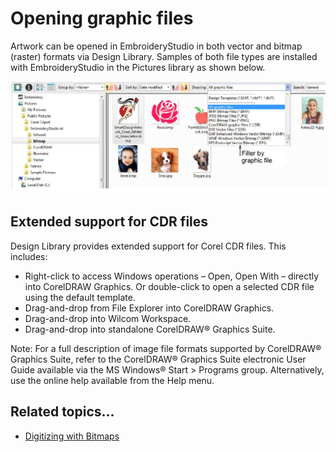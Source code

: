 # Opening graphic files

Artwork can be opened in EmbroideryStudio in both vector and bitmap (raster) formats via Design Library. Samples of both file types are installed with EmbroideryStudio in the Pictures library as shown below.

![NewFromSelectedGraphics.png](assets/NewFromSelectedGraphics.png)

## Extended support for CDR files

Design Library provides extended support for Corel CDR files. This includes:

- Right-click to access Windows operations – Open, Open With – directly into CorelDRAW Graphics. Or double-click to open a selected CDR file using the default template.
- Drag-and-drop from File Explorer into CorelDRAW Graphics.
- Drag-and-drop into Wilcom Workspace.
- Drag-and-drop into standalone CorelDRAW® Graphics Suite.

Note: For a full description of image file formats supported by CorelDRAW® Graphics Suite, refer to the CorelDRAW® Graphics Suite electronic User Guide available via the MS Windows® Start > Programs group. Alternatively, use the online help available from the Help menu.

## Related topics...

- [Digitizing with Bitmaps](../../Automatic/bitmaps/Digitizing_with_Bitmaps)
